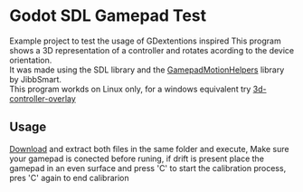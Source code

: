 # Godot SDL Gamepad Test
Example project to test the usage of GDextentions inspired
This program shows a 3D representation of a controller and rotates acording to the device orientation.  
It was made using the SDL library and the [GamepadMotionHelpers](https://github.com/JibbSmart/GamepadMotionHelpers) library by JibbSmart.  
This program workds on Linux only, for a windows equivalent try [3d-controller-overlay](http://www.3d-controller-overlay.org/)
## Usage
[Download](https://github.com/SagaPDev/Godot-SDL-Gamepad-Test/releases/latest/download/Godot_SDL_gamepad_test.zip) and extract both files in the same folder and execute, 
Make sure your gamepad is conected before runing, if drift is present place the gamepad in an even surface and press 'C' to start the calibration process, pres 'C' again to end calibrarion
